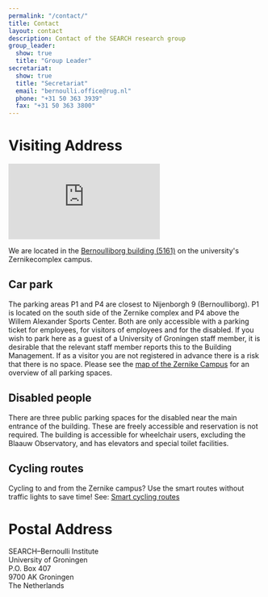 ```yaml
---
permalink: "/contact/"
title: Contact
layout: contact
description: Contact of the SEARCH research group
group_leader:
  show: true
  title: "Group Leader"
secretariat:
  show: true
  title: "Secretariat"
  email: "bernoulli.office@rug.nl"
  phone: "+31 50 363 3939"
  fax: "+31 50 363 3800"
---
```


# Visiting Address

<iframe class="w-full h-72 lg:h-96" src="https://www.google.com/maps/embed?pb=!1m18!1m12!1m3!1d461.89819237457687!2d6.536652269884609!3d53.24039396428718!2m3!1f0!2f0!3f0!3m2!1i1024!2i768!4f13.1!3m3!1m2!1s0x47c9cd1a4f77456b%3A0x9841c274f3f056e5!2sBernoulliborg!5e0!3m2!1sen!2snl!4v1672614105013!5m2!1sen!2snl" style="border:0;" allowfullscreen="" loading="lazy" referrerpolicy="no-referrer-when-downgrade"></iframe>

We are located in the [Bernoulliborg building (5161)](https://www.rug.nl/staff/location/5161) on the university's Zernikecomplex campus. 

## Car park

The parking areas P1 and P4 are closest to Nijenborgh 9 (Bernoulliborg). P1 is located on the south side of the Zernike complex and P4 above the Willem Alexander Sports Center. Both are only accessible with a parking ticket for employees, for visitors of employees and for the disabled. If you wish to park here as a guest of a University of Groningen staff member, it is desirable that the relevant staff member reports this to the Building Management. If as a visitor you are not registered in advance there is a risk that there is no space. Please see the <a href="https://www.rug.nl/staff/location/zernike-plattegrond" target="_blank">map of the Zernike Campus</a> for an overview of all parking spaces.

## Disabled people

There are three public parking spaces for the disabled near the main entrance of the building. These are freely accessible and reservation is not required. The building is accessible for wheelchair users, excluding the Blaauw Observatory, and has elevators and special toilet facilities.

## Cycling routes

Cycling to and from the Zernike campus? Use the smart routes without traffic lights to save time! See: <a href="https://www.rug.nl/about-ug/practical-matters/slimme-route" target="_blank">Smart cycling routes</a>

# Postal Address

SEARCH–Bernoulli Institute\
University of Groningen\
P.O. Box 407\
9700 AK Groningen\
The Netherlands